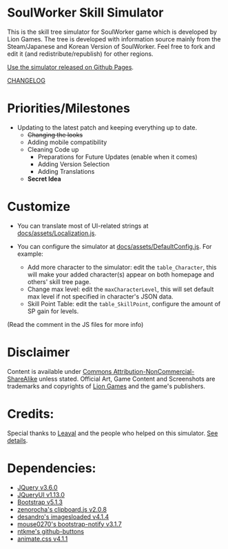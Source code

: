# SoulWorker Skill Simulator
This is the skill tree simulator for SoulWorker game which is developed by Lion Games.
The tree is developed with information source mainly from the Steam/Japanese and Korean Version of SoulWorker. Feel free to fork and edit it (and redistribute/republish) for other regions.

[Use the simulator released on Github Pages](https://eden333.github.io/swskillsimu/).

[CHANGELOG](https://github.com/Eden333/swskillsimu/blob/master/CHANGELOG)

# Priorities/Milestones
- Updating to the latest patch and keeping everything up to date.
  - ~~Changing the looks~~
  - Adding mobile compatibility
  - Cleaning Code up
    - Preparations for Future Updates (enable when it comes)
    - Adding Version Selection 
    - Adding Translations
  - **Secret Idea**

# Customize
- You can translate most of UI-related strings at [docs/assets/Localization.js](docs/assets/Localization.js).

- You can configure the simulator at [docs/assets/DefaultConfig.js](docs/assets/DefaultConfig.js). For example:
  - Add more character to the simulator: edit the `table_Character`, this will make your added character(s) appear on both homepage and others' skill tree page.
  - Change max level: edit the `maxCharacterLevel`, this will set default max level if not specified in character's JSON data.
  - Skill Point Table: edit the `table_SkillPoint`, configure the amount of SP gain for levels.

(Read the comment in the JS files for more info)

# Disclaimer
Content is available under [Commons Attribution-NonCommercial-ShareAlike](https://creativecommons.org/licenses/by-nc-sa/3.0/) unless stated.
Official Art, Game Content and Screenshots are trademarks and copyrights of [Lion Games](http://www.liongames.co.kr/Front/) and the game's publishers.

# Credits:
Special thanks to [Leayal](https://github.com/Leayal) and the people who helped on this simulator. [See details](https://eden333.github.io/swskillsimu/).

# Dependencies:
- [JQuery v3.6.0](https://jquery.com)
- [JQueryUI v1.13.0](https://jqueryui.com)
- [Bootstrap v5.1.3](https://getbootstrap.com/docs/5.1/getting-started/introduction/)
- [zenorocha's clipboard.js v2.0.8](https://github.com/zenorocha/clipboard.js)
- [desandro's imagesloaded v4.1.4](https://github.com/desandro/imagesloaded)
- [mouse0270's bootstrap-notify v3.1.7](https://github.com/mouse0270/bootstrap-notify)
- [ntkme's github-buttons](https://github.com/ntkme/github-buttons)
- [animate.css v4.1.1](https://github.com/daneden/animate.css)
